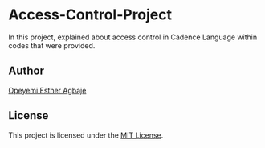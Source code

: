 # Access-Control-Project

In this project, explained about access control in Cadence Language within codes that were provided.

## Author

[Opeyemi Esther Agbaje](https://github.com/esteriella)

## License

This project is licensed under the [MIT License](LICENSE).

